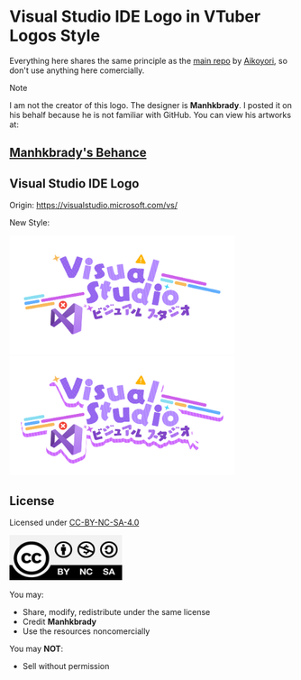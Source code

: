 # Visual Studio IDE Logo in VTuber Logos Style

Everything here shares the same principle as the [main repo](https://github.com/Aikoyori/ProgrammingVTuberLogos) by [Aikoyori](https://github.com/Aikoyori), so don't use anything here comercially.

> [!NOTE]
> I am not the creator of this logo. The designer is **Manhkbrady**. I posted it on his behalf because he is not familiar with GitHub. You can view his artworks at:
> ## [Manhkbrady's Behance](https://www.behance.net/Manhkbrady)

## Visual Studio IDE Logo
Origin: https://visualstudio.microsoft.com/vs/

New Style: 

<img width="400" src="VisualStudio/VisualStudioLogo.png">
<img width="400" src="VisualStudio/VisualStudioLogoShadow.png">

## License
Licensed under [CC-BY-NC-SA-4.0](https://creativecommons.org/licenses/by-nc-sa/4.0/deed.en)

<img src="CC-BY-NC-SA-4.0.jpg" width="200" height="80" alt="CC-BY-NC-SA-4.0">

You may:
- Share, modify, redistribute under the same license
- Credit **Manhkbrady**
- Use the resources noncomercially

You may **NOT**:
- Sell without permission
